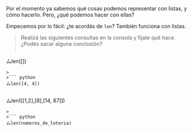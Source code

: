 Por el momento ya sabemos qué cosas podemos representar con listas, y cómo hacerlo. Pero, ¿qué podemos hacer con ellas?

Empecemos por lo fácil: ¿te acordás de `len`? También funciona con listas. 

> Realizá las siguientes consultas en la consola y fijate qué hace. ¿Podés sacar alguna conclusión?
>
>``` python
ムlen([])
```
>
>``` python
ムlen([4, 4])
```
>
>``` python
ムlen([[1,2],[8],[14, 87]])
```
>
>``` python
ムlen(numeros_de_loteria)
```
